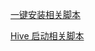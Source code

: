 

[一键安装相关脚本](https://github.com/GuoJiafeng/ShellScript/blob/master/src/main/resources/onekeyInstall/onekeyInstall.md)

[Hive 启动相关脚本](https://github.com/GuoJiafeng/ShellScript/blob/master/src/main/resources/hive/starthive.md)

